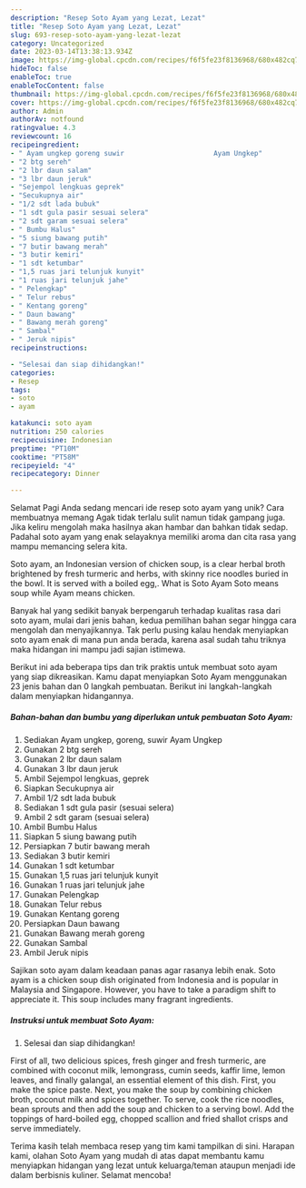 ```yaml
---
description: "Resep Soto Ayam yang Lezat, Lezat"
title: "Resep Soto Ayam yang Lezat, Lezat"
slug: 693-resep-soto-ayam-yang-lezat-lezat
category: Uncategorized
date: 2023-03-14T13:38:13.934Z
image: https://img-global.cpcdn.com/recipes/f6f5fe23f8136968/680x482cq70/soto-ayam-foto-resep-utama.jpg
hideToc: false
enableToc: true
enableTocContent: false
thumbnail: https://img-global.cpcdn.com/recipes/f6f5fe23f8136968/680x482cq70/soto-ayam-foto-resep-utama.jpg
cover: https://img-global.cpcdn.com/recipes/f6f5fe23f8136968/680x482cq70/soto-ayam-foto-resep-utama.jpg
author: Admin
authorAv: notfound
ratingvalue: 4.3
reviewcount: 16
recipeingredient:
- " Ayam ungkep goreng suwir                      Ayam Ungkep"
- "2 btg sereh"
- "2 lbr daun salam"
- "3 lbr daun jeruk"
- "Sejempol lengkuas geprek"
- "Secukupnya air"
- "1/2 sdt lada bubuk"
- "1 sdt gula pasir sesuai selera"
- "2 sdt garam sesuai selera"
- " Bumbu Halus"
- "5 siung bawang putih"
- "7 butir bawang merah"
- "3 butir kemiri"
- "1 sdt ketumbar"
- "1,5 ruas jari telunjuk kunyit"
- "1 ruas jari telunjuk jahe"
- " Pelengkap"
- " Telur rebus"
- " Kentang goreng"
- " Daun bawang"
- " Bawang merah goreng"
- " Sambal"
- " Jeruk nipis"
recipeinstructions:

- "Selesai dan siap dihidangkan!"
categories:
- Resep
tags:
- soto
- ayam

katakunci: soto ayam 
nutrition: 250 calories
recipecuisine: Indonesian
preptime: "PT10M"
cooktime: "PT58M"
recipeyield: "4"
recipecategory: Dinner

---
```



Selamat Pagi Anda sedang mencari ide resep soto ayam yang unik? Cara membuatnya memang Agak tidak terlalu sulit namun tidak gampang juga. Jika keliru mengolah maka hasilnya akan hambar dan bahkan tidak sedap. Padahal soto ayam yang enak selayaknya memiliki aroma dan cita rasa yang mampu memancing selera kita.


Soto ayam, an Indonesian version of chicken soup, is a clear herbal broth brightened by fresh turmeric and herbs, with skinny rice noodles buried in the bowl. It is served with a boiled egg,. What is Soto Ayam Soto means soup while Ayam means chicken.

Banyak hal yang sedikit banyak berpengaruh terhadap kualitas rasa dari soto ayam, mulai dari jenis bahan, kedua pemilihan bahan segar hingga cara mengolah dan menyajikannya. Tak perlu pusing kalau hendak menyiapkan soto ayam enak di mana pun anda berada, karena asal sudah tahu triknya maka hidangan ini mampu jadi sajian istimewa.


Berikut ini ada beberapa tips dan trik praktis untuk membuat soto ayam yang siap dikreasikan. Kamu dapat menyiapkan Soto Ayam menggunakan 23 jenis bahan dan 0 langkah pembuatan. Berikut ini langkah-langkah dalam menyiapkan hidangannya.

<!--inarticleads1-->

##### Bahan-bahan dan bumbu yang diperlukan untuk pembuatan Soto Ayam:

1. Sediakan  Ayam ungkep, goreng, suwir                      Ayam Ungkep
1. Gunakan 2 btg sereh
1. Gunakan 2 lbr daun salam
1. Gunakan 3 lbr daun jeruk
1. Ambil Sejempol lengkuas, geprek
1. Siapkan Secukupnya air
1. Ambil 1/2 sdt lada bubuk
1. Sediakan 1 sdt gula pasir (sesuai selera)
1. Ambil 2 sdt garam (sesuai selera)
1. Ambil  Bumbu Halus
1. Siapkan 5 siung bawang putih
1. Persiapkan 7 butir bawang merah
1. Sediakan 3 butir kemiri
1. Gunakan 1 sdt ketumbar
1. Gunakan 1,5 ruas jari telunjuk kunyit
1. Gunakan 1 ruas jari telunjuk jahe
1. Gunakan  Pelengkap
1. Gunakan  Telur rebus
1. Gunakan  Kentang goreng
1. Persiapkan  Daun bawang
1. Gunakan  Bawang merah goreng
1. Gunakan  Sambal
1. Ambil  Jeruk nipis


Sajikan soto ayam dalam keadaan panas agar rasanya lebih enak. Soto ayam is a chicken soup dish originated from Indonesia and is popular in Malaysia and Singapore. However, you have to take a paradigm shift to appreciate it. This soup includes many fragrant ingredients. 

<!--inarticleads2-->

##### Instruksi untuk membuat Soto Ayam:


1. Selesai dan siap dihidangkan!

First of all, two delicious spices, fresh ginger and fresh turmeric, are combined with coconut milk, lemongrass, cumin seeds, kaffir lime, lemon leaves, and finally galangal, an essential element of this dish. First, you make the spice paste. Next, you make the soup by combining chicken broth, coconut milk and spices together. To serve, cook the rice noodles, bean sprouts and then add the soup and chicken to a serving bowl. Add the toppings of hard-boiled egg, chopped scallion and fried shallot crisps and serve immediately. 

Terima kasih telah membaca resep yang tim kami tampilkan di sini. Harapan kami, olahan Soto Ayam yang mudah di atas dapat membantu kamu menyiapkan hidangan yang lezat untuk keluarga/teman ataupun menjadi ide dalam berbisnis kuliner. Selamat mencoba!
